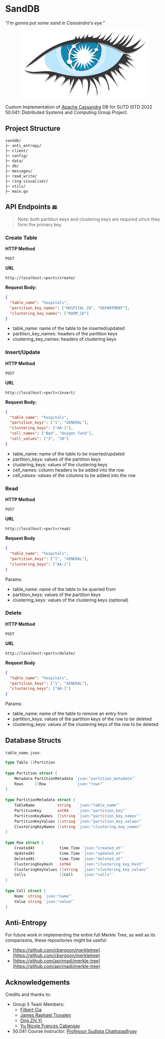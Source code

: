 # SandDB

_"I'm gonna put some sand in Cassandra's eye."_

<p align="center">
  <img src="./apache_cassandra_logo.png" width="400px" alt="Apache Cassandra">
</p>

Custom Implementation of [Apache Cassandra](https://cassandra.apache.org/) DB for SUTD ISTD 2022 50.041: Distributed Systems and Computing Group Project.

## Project Structure

```
sanddb/
├─ anti_entropy/
├─ client/
├─ config/
├─ data/
├─ db/
├─ messages/
├─ read_write/
├─ ring-visualiser/
├─ utils/
├─ main.go
```

## API Endpoints 🔚

> Note: both partition keys and clustering keys are required since they form the primary key.

### Create Table

**HTTP Method**

```
POST
```

**URL**

```
http://localhost:<port>/create/
```

**Request Body:**

```json
{
  "table_name": "hospitals",
  "partition_key_names": ["HOSPITAL_ID", "DEPARTMENT"],
  "clustering_key_names": ["ROOM_ID"]
}
```

- table_name: name of the table to be inserted/updated
- partition_key_names: headers of the partition keys
- clustering_key_names: headers of clustering keys

### Insert/Update

**HTTP Method**

```
POST
```

**URL**

```
http://localhost:<port>/insert/
```

**Request Body:**

```json
{
  "table_name": "hospitals",
  "partition_keys": ["1", "GENERAL"],
  "clustering_keys": ["AA-1"],
  "cell_names": ["Bed", "Oxygen Tank"],
  "cell_values": ["3", "10"]
}
```

- table_name: name of the table to be inserted/updated
- partition_keys: values of the partition keys
- clustering_keys: values of the clustering keys
- cell_names: column headers to be added into the row
- cell_values: values of the columns to be added into the row

### Read

**HTTP Method**

```
POST
```

**URL**

```
http://localhost:<port>/read/
```

**Request Body**

```json
{
  "table_name": "hospitals",
  "partition_keys": ["1", "GENERAL"],
  "clustering_keys": ["AA-1"]
}
```

Params:

- table_name: name of the table to be queried from
- partition_keys: values of the partition keys
- clustering_keys: values of the clustering keys (optional)

### Delete

**HTTP Method**

```
POST
```

**URL**

```
http://localhost:<port>/delete/
```

**Request Body**

```json
{
  "table_name": "hospitals",
  "partition_keys": ["1", "GENERAL"],
  "clustering_keys": ["AA-1"]
}
```

Params:

- table_name: name of the table to remove an entry from
- partition_keys: values of the partition keys of the row to be deleted
- clustering_keys: values of the clustering keys of the row to be deleted

## Database Structs

`table_name.json`:

```go
type Table []Partition

type Partition struct {
	Metadata PartitionMetadata `json:"partition_metadata"`
	Rows     []Row             `json:"rows"`
}

type PartitionMetadata struct {
	TableName          string   `json:"table_name"`
	PartitionKey       int64    `json:"partition_key"`
	PartitionKeyNames  []string `json:"partition_key_names"`
	PartitionKeyValues []string `json:"partition_key_values"`
	ClusteringKeyNames []string `json:"clustering_key_names"`
}

type Row struct {
	CreatedAt           time.Time `json:"created_at"`
	UpdatedAt           time.Time `json:"updated_at"`
	DeletedAt           time.Time `json:"deleted_at"`
	ClusteringKeyHash   int64     `json:"clustering_key_hash"`
	ClusteringKeyValues []string  `json:"clustering_key_values"`
	Cells               []Cell    `json:"cells"`
}

type Cell struct {
	Name  string `json:"name"`
	Value string `json:"value"`
}
```

## Anti-Entropy

For future work in implementing the entire full Merkle Tree, as well as its comparisons, these repositories might be useful:

- [https://github.com/cbergoon/merkletree](https://github.com/cbergoon/merkletree)
- [https://github.com/aprimadi/merkle-tree](https://github.com/aprimadi/merkle-tree)

## Acknowledgements

Credits and thanks to:

- Group 5 Team Members:
  - [Filbert Cia](https://github.com/FolkLoreee)
  - [James Raphael Tiovalen](https://github.com/jamestiotio)
  - [Ong Zhi Yi](https://github.com/gzyon)
  - [Yu Nicole Frances Cabansay](https://github.com/nicolefranc)
- 50.041 Course Instructor: [Professor Sudipta Chattopadhyay](https://istd.sutd.edu.sg/people/faculty/sudipta-chattopadhyay)
